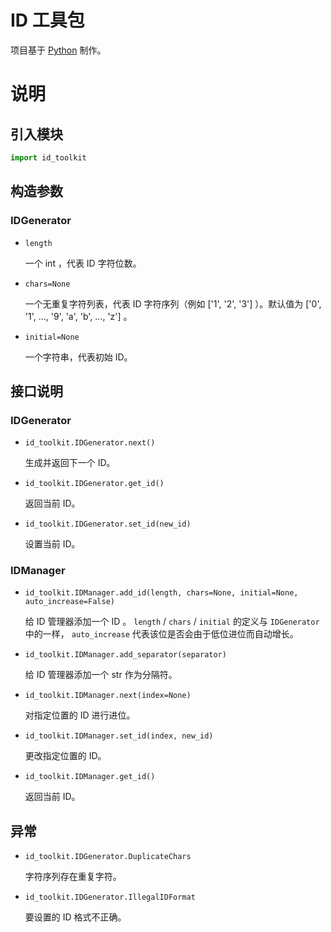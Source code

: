 # ID 工具包

项目基于 [Python](https://www.python.org/) 制作。

# 说明

## 引入模块

```python
import id_toolkit
```

## 构造参数

### IDGenerator

- `length`

    一个 int ，代表 ID 字符位数。

- `chars=None`

    一个无重复字符列表，代表 ID 字符序列（例如 ['1', '2', '3'] ）。默认值为 ['0', '1', ..., '9', 'a', 'b', ..., 'z'] 。

- `initial=None`

    一个字符串，代表初始 ID。

## 接口说明

### IDGenerator

- `id_toolkit.IDGenerator.next()`

    生成并返回下一个 ID。

- `id_toolkit.IDGenerator.get_id()`

    返回当前 ID。

- `id_toolkit.IDGenerator.set_id(new_id)`

    设置当前 ID。

### IDManager

- `id_toolkit.IDManager.add_id(length, chars=None, initial=None, auto_increase=False)`

    给 ID 管理器添加一个 ID 。 `length` / `chars` / `initial` 的定义与 `IDGenerator` 中的一样， `auto_increase` 代表该位是否会由于低位进位而自动增长。

- `id_toolkit.IDManager.add_separator(separator)`

    给 ID 管理器添加一个 str 作为分隔符。

- `id_toolkit.IDManager.next(index=None)`

    对指定位置的 ID 进行进位。

- `id_toolkit.IDManager.set_id(index, new_id)`

    更改指定位置的 ID。

- `id_toolkit.IDManager.get_id()`

    返回当前 ID。

## 异常

- `id_toolkit.IDGenerator.DuplicateChars`

    字符序列存在重复字符。

- `id_toolkit.IDGenerator.IllegalIDFormat`

    要设置的 ID 格式不正确。
